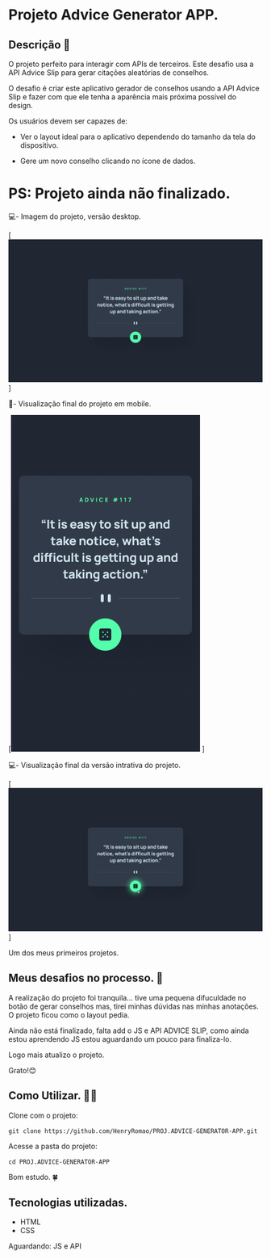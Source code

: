 # Projeto Advice Generator APP.

## Descrição 📝
O projeto perfeito para interagir com APIs de terceiros. Este desafio usa a API Advice Slip para gerar citações aleatórias de conselhos.

O desafio é criar este aplicativo gerador de conselhos usando a API Advice Slip e fazer com que ele tenha a aparência mais próxima possível do design.

Os usuários devem ser capazes de:

- Ver o layout ideal para o aplicativo dependendo do tamanho da tela do dispositivo.

- Gere um novo conselho clicando no ícone de dados.

# PS: Projeto ainda não finalizado.

💻- Imagem do projeto, versão desktop.

[<img src="./Src/Img-Design/desktop-design.jpg" alt="imgem final da versão para desktop">]

📱- Visualização final do projeto em mobile.

[<img src="./Src/Img-Design/mobile-design.jpg" alt="imgem final da versão para mobile">
]

💻- Visualização final da versão intrativa do projeto.

[<img src="./Src/Img-Design/active-states.jpg" alt="imgem final da versão interativa.">
]

Um dos meus primeiros projetos.

## Meus desafios no processo. 🤯
A realização do projeto foi tranquila... tive uma pequena difuculdade no botão de gerar conselhos mas, tirei minhas dúvidas nas minhas anotações. O projeto ficou como o layout pedia.

Ainda não está finalizado, falta add o JS e API ADVICE SLIP, como ainda estou aprendendo JS estou aguardando um pouco para finaliza-lo.

Logo mais atualizo o projeto. 

Grato!😊

## Como Utilizar. 👨‍💻

Clone com o projeto:
```
git clone https://github.com/HenryRomao/PROJ.ADVICE-GENERATOR-APP.git
```

Acesse a pasta do projeto:
```
cd PROJ.ADVICE-GENERATOR-APP 
```

Bom estudo. 🍀

## Tecnologias utilizadas. 
- HTML
- CSS

Aguardando: JS e API